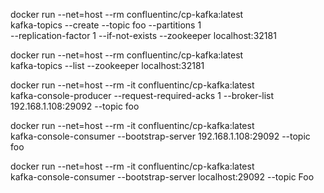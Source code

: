 docker run --net=host --rm confluentinc/cp-kafka:latest \
kafka-topics --create --topic foo --partitions 1 \
--replication-factor 1 --if-not-exists --zookeeper localhost:32181


docker run --net=host --rm confluentinc/cp-kafka:latest \
kafka-topics --list --zookeeper localhost:32181

docker run --net=host --rm -it confluentinc/cp-kafka:latest \
kafka-console-producer --request-required-acks 1 --broker-list 192.168.1.108:29092 --topic foo

docker run --net=host --rm -it confluentinc/cp-kafka:latest \
kafka-console-consumer --bootstrap-server 192.168.1.108:29092 --topic foo

docker run --net=host --rm -it confluentinc/cp-kafka:latest \
kafka-console-consumer --bootstrap-server localhost:29092 --topic Foo